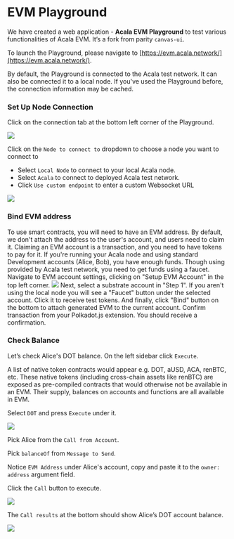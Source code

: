 # EVM Playground

We have created a web application - **Acala EVM Playground** to test various functionalities of Acala EVM. It’s a fork from parity `canvas-ui`.

To launch the Playground, please navigate to [https://evm.acala.network/](https://evm.acala.network/).

By default, the Playground is connected to the Acala test network. It can also be connected it to a local node. If you've used the Playground before, the connection information may be cached.

### Set Up Node Connection

Click on the connection tab at the bottom left corner of the Playground.

![](https://i.imgur.com/9qnD9Gq.png)

Click on the `Node to connect to` dropdown to choose a node you want to connect to

- Select `Local Node` to connect to your local Acala node.
- Select `Acala` to connect to deployed Acala test network.
- Click `Use custom endpoint` to enter a custom Websocket URL

![](https://i.imgur.com/eHAdxLb.png)

### Bind EVM address

To use smart contracts, you will need to have an EVM address. By default, we don't attach the address to the user's account, and users need to claim it. Claiming an EVM account is a transaction, and you need to have tokens to pay for it.
If you're running your Acala node and using standard Development accounts (Alice, Bob), you have enough funds. Though using provided by Acala test network, you need to get funds using a faucet. 
Navigate to EVM account settings, clicking on "Setup EVM Account" in the top left corner.
![](https://i.imgur.com/F6UTXtm.png)
Next, select a substrate account in "Step 1". If you aren't using the local node you will see a "Faucet" button under the selected account. 
Click it to receive test tokens.
And finally, click "Bind" button on the bottom to attach generated EVM to the current account. Confirm transaction from your Polkadot.js extension.
You should receive a confirmation.

### Check Balance

Let’s check Alice's DOT balance. On the left sidebar click `Execute`.

A list of native token contracts would appear e.g. DOT, aUSD, ACA, renBTC, etc. These native tokens \(including cross-chain assets like renBTC\) are exposed as pre-compiled contracts that would otherwise not be available in an EVM. Their supply, balances on accounts and functions are all available in EVM.

Select `DOT` and press `Execute` under it.

![](https://i.imgur.com/gGqwRZM.png)

Pick Alice from the `Call from Account`.

Pick `balanceOf` from `Message to Send`.

Notice `EVM Address` under Alice's account, copy and paste it to the `owner: address` argument field.

Click the `Call` button to execute.

![](https://i.imgur.com/8XQSarA.png)

The `Call results` at the bottom should show Alice’s DOT account balance.

![](https://i.imgur.com/2TNjbUM.png)

